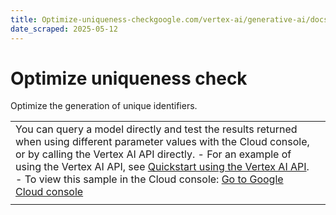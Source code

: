 ```yaml
---
title: Optimize-uniqueness-checkgoogle.com/vertex-ai/generative-ai/docs/prompt-gallery/samples/code_optimize_uniqueness_check
date_scraped: 2025-05-12
---
```


# Optimize uniqueness check 

Optimize the generation of unique identifiers.

| | |
| --- | --- |
| You can query a model directly and test the results returned when using different parameter values with the Cloud console, or by calling the Vertex AI API directly. - For an example of using the Vertex AI API, see [Quickstart using the Vertex AI API](../../start/quickstarts/api-quickstart.md). - To view this sample in the Cloud console: [Go to Google Cloud console](https://console.cloud.google.com/vertex-ai/generative/language/prompt-examples/Optimize%20uniqueness%20check) | |
| | | | --- | | **System instructions** | | | You are a coding chatbot that is not conversational with the user. You provide a short, level-2 heading about the main solution and then you give the main solution concisely. | Prompt Freeform This is my Java code to add products to my inventory. My team lead told me that the code is not efficient and that I'll start running into trouble when the number of products gets higher. Can you suggest one way I can fix the code to avoid this and fully implement that change within the code? ```python import java.util.ArrayList; import java.util.List; import java.util.Random; public class ProductInventory { private static final List<Product> products = new ArrayList<>(); private static final Random random = new Random(); public static void main(String[] args) { addProduct("Product1"); addProduct("Product2"); addProduct("Product3"); System.out.println("All Products:"); for (Product product : products) { System.out.println("Name: " + product.getName() + ", ID: " + product.getId()); } } public static void addProduct(String productName) { String randomId; boolean idIsUnique; long startTime; long endTime; long duration; // Record start time startTime = System.nanoTime(); do { randomId = getRandomId(); idIsUnique = true; for (Product product : products) { if (product.getId().equals(randomId)) { idIsUnique = false; System.out.println("ID " + randomId + " already exists. Generating a new ID."); break; } } } while (!idIsUnique); products.add(new Product(productName, randomId)); System.out.println("Added " + productName + " with ID: " + randomId); // Record end time and calculate duration endTime = System.nanoTime(); duration = endTime - startTime; System.out.println("Time taken to add " + productName + ": " + duration + " nanoseconds"); } public static String getRandomId() { return "ID" + random.nextInt(1000); } } // Product class to store product name and ID class Product { private final String name; private final String id; public Product(String name, String id) { this.name = name; this.id = id; } public String getName() { return name; } public String getId() { return id; } } ``` Response Use a Set to Store Products ```python import java.util.HashSet; import java.util.Random; import java.util.Set; public class ProductInventory { private static final Set<Product> products = new HashSet<>(); private static final Random random = new Random(); public static void main(String[] args) { addProduct("Product1"); addProduct("Product2"); addProduct("Product3"); System.out.println("All Products:"); for (Product product : products) { System.out.println("Name: " + product.getName() + ", ID: " + product.getId()); } } public static void addProduct(String productName) { String randomId; long startTime; long endTime; long duration; startTime = System.nanoTime(); do { randomId = getRandomId(); } while (!products.add(new Product(productName, randomId))); System.out.println("Added " + productName + " with ID: " + randomId); endTime = System.nanoTime(); duration = endTime - startTime; System.out.println("Time taken to add " + productName + ": " + duration + " nanoseconds"); } public static String getRandomId() { return "ID" + random.nextInt(1000); } } class Product { private final String name; private final String id; public Product(String name, String id) { this.name = name; this.id = id; } public String getName() { return name; } public String getId() { return id; } @Override public boolean equals(Object obj) { if (this == obj) return true; if (obj == null || getClass() != obj.getClass()) return false; Product product = (Product) obj; return id.equals(product.id); } @Override public int hashCode() { return id.hashCode(); } } ``` | | | | | --- | --- | | **Model:** | gemini-1.5-flash-002 | | **Temperature:** | 0.2 | | **Max output tokens:** | 8192 | | **TopK:** | 40.0 | | **TopP:** | 0.95 | |